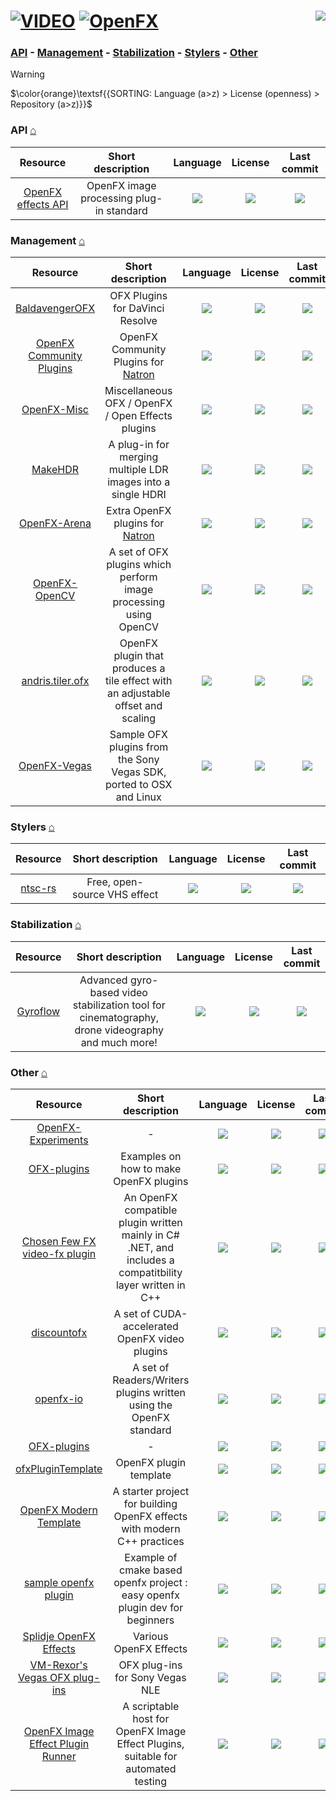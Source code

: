 # [![VIDEO](https://flat.badgen.net/badge/HyMPS/VIDEO/green?scale=1.8)](https://github.com/FORARTfe/HyMPS#-1 "VIDEO section") [![OpenFX](https://flat.badgen.net/badge/HyMPS/OpenFX/blue?scale=1.8&label=)](https://github.com/FORARTfe/HyMPS/blob/main/Video/OpenFX.md#-- "OpenFX page") <a href="https://visitorbadge.io/status?path=https%3A%2F%2Fgithub.com%2FFORARTfe%2FHyMPS%2Fblob%2Fmain%2FVideo%2FOpenFX.md"><img align="right" src="https://api.visitorbadge.io/api/combined?path=https%3A%2F%2Fgithub.com%2FFORARTfe%2FHyMPS%2Fblob%2Fmain%2FVideo%2FOpenFX.md&label=D%20%2F%20T&labelColor=%23323232&countColor=%23c2ff00&style=flat-square&labelStyle=none" /></a>

### [API](#api-) - [Management](#management-) - [Stabilization](#stabilization-) - [Stylers](#stylers-) - [Other](#other-)

> [!WARNING]
> $\color{orange}\textsf{{SORTING: Language (a>z) > License (openness) > Repository (a>z)}}$

### API [⌂](#--)
|Resource|Short description|Language|License|Last commit|
|:-:|:-:|:-:|:-:|:-:|
|[OpenFX effects API](https://github.com/AcademySoftwareFoundation/openfx#readme)|OpenFX image processing plug-in standard|[![](https://img.shields.io/github/languages/top/AcademySoftwareFoundation/openfx?color=pink&style=flat-square)](https://github.com/AcademySoftwareFoundation/openfx/graphs/contributors)|[![](https://flat.badgen.net/badge/license/Other/blue?label=)](https://github.com/AcademySoftwareFoundation/openfx/blob/main/LICENSE.md)|[![](https://img.shields.io/github/last-commit/AcademySoftwareFoundation/openfx?style=flat-square&label=)](https://github.com/AcademySoftwareFoundation/openfx/graphs/code-frequency)|

### Management [⌂](#--)
|Resource|Short description|Language|License|Last commit|
|:-:|:-:|:-:|:-:|:-:|
|[BaldavengerOFX](https://github.com/baldavenger/BaldavengerOFX#readme)|OFX Plugins for DaVinci Resolve|[![](https://img.shields.io/github/languages/top/baldavenger/BaldavengerOFX?color=pink&style=flat-square)](https://github.com/baldavenger/BaldavengerOFX/graphs/contributors)|[![](https://flat.badgen.net/github/license/baldavenger/BaldavengerOFX?label=)](https://github.com/baldavenger/BaldavengerOFX/blob/master/LICENSE)|[![](https://img.shields.io/github/last-commit/baldavenger/BaldavengerOFX?style=flat-square&label=)](https://github.com/baldavenger/BaldavengerOFX/graphs/code-frequency)|
|[OpenFX Community Plugins](https://github.com/NatronGitHub/openfx-community#readme)|OpenFX Community Plugins for [Natron](https://natrongithub.github.io/)|[![](https://img.shields.io/github/languages/top/NatronGitHub/openfx-community?color=pink&style=flat-square)](https://github.com/NatronGitHub/openfx-community/graphs/contributors)|[![](https://flat.badgen.net/github/license/NatronGitHub/openfx-community?label=)](https://github.com/NatronGitHub/openfx-community/blob/master/COPYING)|[![](https://img.shields.io/github/last-commit/NatronGitHub/openfx-community?style=flat-square&label=)](https://github.com/NatronGitHub/openfx-community/graphs/code-frequency)|
|[OpenFX-Misc](https://github.com/NatronGitHub/openfx-misc#readme)|Miscellaneous OFX / OpenFX / Open Effects plugins|[![](https://img.shields.io/github/languages/top/NatronGitHub/openfx-misc?color=pink&style=flat-square)](https://github.com/NatronGitHub/openfx-misc/graphs/contributors)|[![](https://flat.badgen.net/github/license/NatronGitHub/openfx-misc?label=)](https://github.com/NatronGitHub/openfx-misc/blob/master/LICENSE)|[![](https://img.shields.io/github/last-commit/NatronGitHub/openfx-misc?style=flat-square&label=)](https://github.com/NatronGitHub/openfx-misc/graphs/code-frequency)|
|[MakeHDR](https://github.com/sosoyan/make-hdr#readme)|A plug-in for merging multiple LDR images into a single HDRI|[![](https://img.shields.io/github/languages/top/sosoyan/make-hdr?color=pink&style=flat-square)](https://github.com/sosoyan/make-hdr/graphs/contributors)|[![](https://flat.badgen.net/github/license/sosoyan/make-hdr?label=)](https://github.com/sosoyan/make-hdr/blob/main/LICENSE)|[![](https://img.shields.io/github/last-commit/sosoyan/make-hdr?style=flat-square&label=)](https://github.com/sosoyan/make-hdr/graphs/code-frequency)|
|[OpenFX-Arena](https://github.com/NatronGitHub/openfx-arena#readme)|Extra OpenFX plugins for [Natron](https://natrongithub.github.io/)|[![](https://img.shields.io/github/languages/top/NatronGitHub/openfx-arena?color=pink&style=flat-square)](https://github.com/NatronGitHub/openfx-arena/graphs/contributors)|[![](https://flat.badgen.net/badge/license/Other/blue?label=)](https://github.com/NatronGitHub/openfx-arena/blob/master/LICENSE)|[![](https://img.shields.io/github/last-commit/NatronGitHub/openfx-arena?style=flat-square&label=)](https://github.com/NatronGitHub/openfx-arena/graphs/code-frequency)|
|[OpenFX-OpenCV](https://github.com/NatronGitHub/openfx-opencv#readme)|A set of OFX plugins which perform image processing using OpenCV|[![](https://img.shields.io/github/languages/top/NatronGitHub/openfx-opencv?color=pink&style=flat-square)](https://github.com/NatronGitHub/openfx-opencv/graphs/contributors)|[![](https://flat.badgen.net/github/license/NatronGitHub/openfx-opencv?label=)](https://github.com/NatronGitHub/openfx-opencv/issues/5)|[![](https://img.shields.io/github/last-commit/NatronGitHub/openfx-opencv?style=flat-square&label=)](https://github.com/NatronGitHub/openfx-opencv/graphs/code-frequency)|
|[andris.tiler.ofx](https://github.com/ch200c/andris.tiler.ofx#readme)|OpenFX plugin that produces a tile effect with an adjustable offset and scaling|[![](https://img.shields.io/github/languages/top/ch200c/andris.tiler.ofx?color=pink&style=flat-square)](https://github.com/ch200c/andris.tiler.ofx/graphs/contributors)|[![](https://flat.badgen.net/github/license/ch200c/andris.tiler.ofx?label=)](https://github.com/ch200c/andris.tiler.ofx/blob/master/LICENSE)|[![](https://img.shields.io/github/last-commit/ch200c/andris.tiler.ofx?style=flat-square&label=)](https://github.com/ch200c/andris.tiler.ofx/graphs/code-frequency)|
|[OpenFX-Vegas](https://github.com/NatronGitHub/openfx-vegas#readme)|Sample OFX plugins from the Sony Vegas SDK, ported to OSX and Linux|[![](https://img.shields.io/github/languages/top/NatronGitHub/openfx-vegas?color=pink&style=flat-square)](https://github.com/NatronGitHub/openfx-vegas/graphs/contributors)|[![](https://flat.badgen.net/github/license/NatronGitHub/openfx-vegas?label=)](https://github.com/NatronGitHub/openfx-vegas/issues/5)|[![](https://img.shields.io/github/last-commit/NatronGitHub/openfx-vegas?style=flat-square&label=)](https://github.com/NatronGitHub/openfx-vegas/graphs/code-frequency)|


### Stylers [⌂](#--)
|Resource|Short description|Language|License|Last commit|
|:-:|:-:|:-:|:-:|:-:|
|[ntsc-rs](https://github.com/valadaptive/ntsc-rs#readme)|Free, open-source VHS effect|[![](https://img.shields.io/github/languages/top/valadaptive/ntsc-rs?color=pink&style=flat-square)](https://github.com/valadaptive/ntsc-rs/graphs/contributors)|[![](https://flat.badgen.net/badge/license/Other/blue?label=)](https://github.com/valadaptive/ntsc-rs?tab=License-1-ov-file)|[![](https://img.shields.io/github/last-commit/valadaptive/ntsc-rs?style=flat-square&label=)](https://github.com/valadaptive/ntsc-rs/graphs/code-frequency)|

### Stabilization [⌂](#--)
|Resource|Short description|Language|License|Last commit|
|:-:|:-:|:-:|:-:|:-:|
|[Gyroflow](https://github.com/gyroflow/gyroflow-plugins#readme)|Advanced gyro-based video stabilization tool for cinematography, drone videography and much more!|[![](https://img.shields.io/github/languages/top/gyroflow/gyroflow-plugins?color=pink&style=flat-square)](https://github.com/gyroflow/gyroflow-plugins/graphs/contributors)|[![](https://flat.badgen.net/github/license/gyroflow/gyroflow-plugins?label=)](https://github.com/gyroflow/gyroflow-plugins/blob/main/LICENSE)|[![](https://img.shields.io/github/last-commit/gyroflow/gyroflow-plugins?style=flat-square&label=)](https://github.com/gyroflow/gyroflow-plugins/graphs/code-frequency)|


### Other [⌂](#--)
|Resource|Short description|Language|License|Last commit|
|:-:|:-:|:-:|:-:|:-:|
|[OpenFX-Experiments](https://github.com/Basher4/OpenFX-Experiments#readme)|-|[![](https://img.shields.io/github/languages/top/Basher4/OpenFX-Experiments?color=pink&style=flat-square)](https://github.com/Basher4/OpenFX-Experiments/graphs/contributors)|[![](https://flat.badgen.net/github/license/Basher4/OpenFX-Experiments?label=)](https://github.com/Basher4/OpenFX-Experiments/issues/1)|[![](https://img.shields.io/github/last-commit/Basher4/OpenFX-Experiments?style=flat-square&label=)](https://github.com/Basher4/OpenFX-Experiments/graphs/code-frequency)|
|[OFX-plugins](https://github.com/mattclifford1/OFX-plugins#readme)|Examples on how to make OpenFX plugins|[![](https://img.shields.io/github/languages/top/mattclifford1/OFX-plugins?color=pink&style=flat-square)](https://github.com/mattclifford1/OFX-plugins/graphs/contributors)|[![](https://flat.badgen.net/github/license/mattclifford1/OFX-plugins?label=)](https://github.com/mattclifford1/OFX-plugins/issues/1)|[![](https://img.shields.io/github/last-commit/mattclifford1/OFX-plugins?style=flat-square&label=)](https://github.com/mattclifford1/OFX-plugins/graphs/code-frequency)|
|[Chosen Few FX video-fx plugin](https://github.com/IsaMorphic/ChosenFewFX#readme)|An OpenFX compatible plugin written mainly in C# .NET, and includes a compatitbility layer written in C++|[![](https://img.shields.io/github/languages/top/IsaMorphic/ChosenFewFX?color=pink&style=flat-square)](https://github.com/IsaMorphic/ChosenFewFX/graphs/contributors)|[![](https://flat.badgen.net/github/license/IsaMorphic/ChosenFewFX?label=)](https://github.com/IsaMorphic/ChosenFewFX/blob/master/LICENSE.md)|[![](https://img.shields.io/github/last-commit/IsaMorphic/ChosenFewFX?style=flat-square&label=)](https://github.com/IsaMorphic/ChosenFewFX/graphs/code-frequency)|
|[discountofx](https://github.com/joevenzon/discountofx#readme)|A set of CUDA-accelerated OpenFX video plugins|[![](https://img.shields.io/github/languages/top/joevenzon/discountofx?color=pink&style=flat-square)](https://github.com/joevenzon/discountofx/graphs/contributors)|[![](https://flat.badgen.net/github/license/joevenzon/discountofx?label=)](https://github.com/joevenzon/discountofx/blob/main/LICENSE)|[![](https://img.shields.io/github/last-commit/joevenzon/discountofx?style=flat-square&label=)](https://github.com/joevenzon/discountofx/graphs/code-frequency)|
|[openfx-io](https://github.com/NatronGitHub/openfx-io#readme)|A set of Readers/Writers plugins written using the OpenFX standard|[![](https://img.shields.io/github/languages/top/NatronGitHub/openfx-io?color=pink&style=flat-square)](https://github.com/NatronGitHub/openfx-io/graphs/contributors)|[![](https://flat.badgen.net/github/license/NatronGitHub/openfx-io?label=)](https://github.com/NatronGitHub/openfx-io/blob/main/LICENSE)|[![](https://img.shields.io/github/last-commit/NatronGitHub/openfx-io?style=flat-square&label=)](https://github.com/NatronGitHub/openfx-io/graphs/code-frequency)|
|[OFX-plugins](https://github.com/crabshank/OFX-plugins#readme)|-|[![](https://img.shields.io/github/languages/top/crabshank/OFX-plugins?color=pink&style=flat-square)](https://github.com/crabshank/OFX-plugins/graphs/contributors)|[![](https://flat.badgen.net/github/license/crabshank/OFX-plugins?label=)](https://github.com/crabshank/OFX-plugins/blob/main/LICENSE)|[![](https://img.shields.io/github/last-commit/crabshank/OFX-plugins?style=flat-square&label=)](https://github.com/crabshank/OFX-plugins/graphs/code-frequency)|
|[ofxPluginTemplate](https://github.com/tuttleofx/ofxPluginTemplate#readme)|OpenFX plugin template|[![](https://img.shields.io/github/languages/top/tuttleofx/ofxPluginTemplate?color=pink&style=flat-square)](https://github.com/tuttleofx/ofxPluginTemplate/graphs/contributors)|[![](https://flat.badgen.net/github/license/tuttleofx/ofxPluginTemplate?label=)](https://github.com/tuttleofx/ofxPluginTemplate/issues/1)|[![](https://img.shields.io/github/last-commit/tuttleofx/ofxPluginTemplate?style=flat-square&label=)](https://github.com/tuttleofx/ofxPluginTemplate/graphs/code-frequency)|
|[OpenFX Modern Template](https://github.com/Hashory/openfx-modern-template#readme)|A starter project for building OpenFX effects with modern C++ practices|[![](https://img.shields.io/github/languages/top/Hashory/openfx-modern-template?color=pink&style=flat-square)](https://github.com/Hashory/openfx-modern-template/graphs/contributors)|[![](https://flat.badgen.net/github/license/Hashory/openfx-modern-template?label=)](https://github.com/Hashory/openfx-modern-template/issues/1)|[![](https://img.shields.io/github/last-commit/Hashory/openfx-modern-template?style=flat-square&label=)](https://github.com/Hashory/openfx-modern-template/graphs/code-frequency)|
|[sample openfx plugin](https://github.com/janimatic/ofxSample#readme)|Example of cmake based openfx project : easy openfx plugin dev for beginners|[![](https://img.shields.io/github/languages/top/janimatic/ofxSample?color=pink&style=flat-square)](https://github.com/janimatic/ofxSample/graphs/contributors)|[![](https://flat.badgen.net/github/license/janimatic/ofxSample?label=)](https://github.com/janimatic/ofxSample/issues/1)|[![](https://img.shields.io/github/last-commit/janimatic/ofxSample?style=flat-square&label=)](https://github.com/janimatic/ofxSample/graphs/code-frequency)|
|[Splidje OpenFX Effects](https://github.com/splidje/openfx-splidje#readme)|Various OpenFX Effects|[![](https://img.shields.io/github/languages/top/splidje/openfx-splidje?color=pink&style=flat-square)](https://github.com/splidje/openfx-splidje/graphs/contributors)|[![](https://flat.badgen.net/github/license/splidje/openfx-splidje?label=)](https://github.com/splidje/openfx-splidje/blob/master/LICENSE)|[![](https://img.shields.io/github/last-commit/splidje/openfx-splidje?style=flat-square&label=)](https://github.com/splidje/openfx-splidje/graphs/code-frequency)|
|[VM-Rexor's Vegas OFX plug-ins](https://github.com/vm-rexor/VM-Rexor-s-Vegas-OFX-plug-ins#readme)|OFX plug-ins for Sony Vegas NLE|[![](https://img.shields.io/github/languages/top/vm-rexor/VM-Rexor-s-Vegas-OFX-plug-ins?color=pink&style=flat-square)](https://github.com/vm-rexor/VM-Rexor-s-Vegas-OFX-plug-ins/graphs/contributors)|[![](https://flat.badgen.net/github/license/vm-rexor/VM-Rexor-s-Vegas-OFX-plug-ins?label=)](https://github.com/vm-rexor/VM-Rexor-s-Vegas-OFX-plug-ins/blob/main/LICENSE)|[![](https://img.shields.io/github/last-commit/vm-rexor/VM-Rexor-s-Vegas-OFX-plug-ins?style=flat-square&label=)](https://github.com/vm-rexor/VM-Rexor-s-Vegas-OFX-plug-ins/graphs/code-frequency)|
|[OpenFX Image Effect Plugin Runner](https://github.com/nweston/openfx-runner#readme)|A scriptable host for OpenFX Image Effect Plugins, suitable for automated testing|[![](https://img.shields.io/github/languages/top/nweston/openfx-runner?color=pink&style=flat-square)](https://github.com/nweston/openfx-runner/graphs/contributors)|[![](https://flat.badgen.net/github/license/nweston/openfx-runner?label=)](https://github.com/nweston/openfx-runner/blob/main/LICENSE)|[![](https://img.shields.io/github/last-commit/nweston/openfx-runner?style=flat-square&label=)](https://github.com/nweston/openfx-runner/graphs/code-frequency)|

